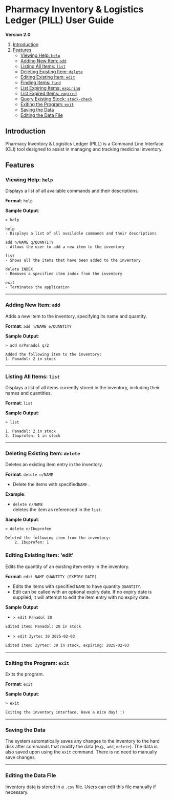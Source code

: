

# Pharmacy Inventory & Logistics Ledger (PILL) User Guide

**Version 2.0**

1. [Introduction](#introduction)
2. [Features](#features)
    - [Viewing Help: `help`](#viewing-help-help)
    - [Adding New Item: `add`](#adding-new-item-add)
    - [Listing All Items: `list`](#listing-all-items-list)
    - [Deleting Existing Item: `delete`](#deleting-existing-item-delete)
    - [Editing Existing Item: `edit`](#editing-existing-item-edit)
    - [Finding Items: `find`](#finding-items-find)
    - [List Expiring Items: `expiring`](#list-expiring-items-expiring)
    - [List Expired Items: `expired`](#list-expired-items-expired)
    - [Query Existing Stock: `stock-check`](#query-existing-stock-stock-check)
    - [Exiting the Program: `exit`](#exiting-the-program-exit)
    - [Saving the Data](#saving-the-data)
    - [Editing the Data File](#editing-the-data-file)

## Introduction

Pharmacy Inventory & Logistics Ledger (PILL) is a Command Line Interface (CLI) tool designed to assist in managing and tracking medicinal inventory.



## Features

### Viewing Help: `help`

Displays a list of all available commands and their descriptions.

**Format**: `help`

**Sample Output**:

`> help`

```
help
- Displays a list of all available commands and their descriptions
```

```
add n/NAME q/QUANTITY
- Allows the user to add a new item to the inventory
```

```
list
- Shows all the items that have been added to the inventory
```

```
delete INDEX 
- Removes a specified item index from the inventory
```

```
exit
- Terminates the application
```



---

### Adding New Item: `add`

Adds a new item to the inventory, specifying its name and quantity.

**Format**: `add n/NAME e/QUANTITY`

**Sample Output**:

`> add n/Panadol q/2`

```
Added the following item to the inventory:
1. Panadol: 2 in stock
```



---

### Listing All Items: `list`

Displays a list of all items currently stored in the inventory, including their names and quantities.

**Format**: `list`

**Sample Output**:

`> list`

```
1. Panadol: 2 in stock
2. Ibuprofen: 1 in stock 
```



---

### Deleting Existing Item: `delete`

Deletes an existing item entry in the inventory.

**Format**: `delete n/NAME`

- Delete the items with specified`NAME` .

**Example**:

- `delete n/NAME`  
  deletes the item as referenced in the `list`.

**Sample Output**:

`> delete n/Ibuprofen`

```
Deleted the following item from the inventory: 
	2. Ibuprofen: 1
```

### Editing Existing Item: 'edit'

Edits the quantity of an existing item entry in the inventory. 

**Format**: `edit NAME QUANTITY (EXPIRY_DATE)`

- Edits the items with specified `NAME` to have quantity `QUANTITY`.
- Edit can be called with an optional expiry date. If no expiry date is supplied,
it will attempt to edit the item entry with no expiry date. 

**Sample Output**

- `> edit Panadol 20`

```
Edited item: Panadol: 20 in stock
```

- `> edit Zyrtec 30 2025-02-03`

```
Edited item: Zyrtec: 30 in stock, expiring: 2025-02-03
```
---

### Exiting the Program: `exit`

Exits the program.

**Format**: `exit`

**Sample Output**:

`> exit`

`Exiting the inventory interface. Have a nice day! :)`



---

### Saving the Data

The system automatically saves any changes to the inventory to the hard disk after commands that modify the data (e.g., `add`, `delete`). The data is also saved upon using the `exit` command. There is no need to manually save changes.



---

### Editing the Data File

Inventory data is stored in a `.csv` file. Users can edit this file manually if necessary.